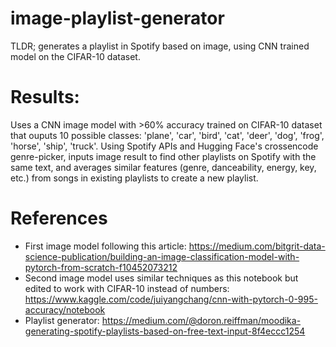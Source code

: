 # image-playlist-generator
TLDR; generates a playlist in Spotify based on image, using CNN trained model on the CIFAR-10 dataset. 

# Results: 
Uses a CNN image model with >60% accuracy trained on CIFAR-10 dataset that ouputs 10 possible classes: 'plane', 'car', 'bird', 'cat', 'deer', 'dog', 'frog', 'horse', 'ship', 'truck'. Using Spotify APIs and Hugging Face's crossencode genre-picker, inputs image result to find other playlists on Spotify with the same text, and averages similar features (genre, danceability, energy, key, etc.) from songs in existing playlists to create a new playlist.  


# References
- First image model following this article: https://medium.com/bitgrit-data-science-publication/building-an-image-classification-model-with-pytorch-from-scratch-f10452073212
- Second image model uses similar techniques as this notebook but edited to work with CIFAR-10 instead of numbers: https://www.kaggle.com/code/juiyangchang/cnn-with-pytorch-0-995-accuracy/notebook
- Playlist generator: https://medium.com/@doron.reiffman/moodika-generating-spotify-playlists-based-on-free-text-input-8f4eccc1254
